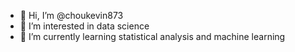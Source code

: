 - 👋 Hi, I’m @choukevin873
- 👀 I’m interested in data science
- 🌱 I’m currently learning statistical analysis and machine learning

<!---
choukevin873/choukevin873 is a ✨ special ✨ repository because its `README.md` (this file) appears on your GitHub profile.
You can click the Preview link to take a look at your changes.
--->
